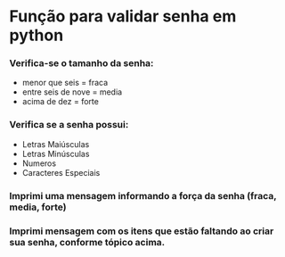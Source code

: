 # Função para validar senha em python

### Verifica-se o tamanho da senha:
 - menor que seis = fraca
 - entre seis de nove = media
 - acima de dez = forte

### Verifica se a senha possui:
 - Letras Maiúsculas
 - Letras Minúsculas
 - Numeros
 - Caracteres Especiais

### Imprimi uma mensagem informando a força da senha (fraca, media, forte)
### Imprimi mensagem com os itens que estão faltando ao criar sua senha, conforme tópico acima.
